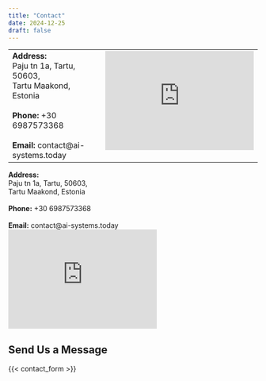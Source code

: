 ```yaml
---
title: "Contact"
date: 2024-12-25
draft: false
---
```


<div class="contact-web">
  <table style="width: 100%; border-collapse: collapse;">
    <tr>
      <td style="vertical-align: top; width: 50%; padding-right: 20px;">
        <strong>Address:</strong> <br>Paju tn 1a, Tartu, 50603, <br>Tartu Maakond, Estonia <br><br>
        <strong>Phone:</strong> +30 6987573368 <br><br>
        <strong>Email:</strong> contact@ai-systems.today
      </td>
      <td style="vertical-align: top; width: 50%; padding-left: 20px;">
        <iframe
          src="https://www.google.com/maps/embed?pb=!1m18!1m12!1m3!1d2091.123456789!2d26.123456789!3d58.123456789!2m3!1f0!2f0!3f0!3m2!1i1024!2i768!4f13.1!3m3!1m2!1s0x1234567890abcdef:0x1234567890abcdef!2sPaju%20tn%201a,%2050603%20Tartu,%20Tartu%20Maakond,%20Estonia!5e0!3m2!1sen!2s!4v1234567890"
          width="300"
          height="200"
          style="border:0;"
          allowfullscreen=""
          loading="lazy">
        </iframe>
      </td>
    </tr>
  </table>
</div>

<div class="contact-mobile">
  <div class="contact-grid">
    <div class="contact-item">
      <strong>Address:</strong> <br>Paju tn 1a, Tartu, 50603, <br>Tartu Maakond, Estonia <br><br>
      <strong>Phone:</strong> +30 6987573368 <br><br>
      <strong>Email:</strong> contact@ai-systems.today
    </div>
    <div class="contact-item">
      <iframe
        src="https://www.google.com/maps/embed?pb=!1m18!1m12!1m3!1d2091.123456789!2d26.123456789!3d58.123456789!2m3!1f0!2f0!3f0!3m2!1i1024!2i768!4f13.1!3m3!1m2!1s0x1234567890abcdef:0x1234567890abcdef!2sPaju%20tn%201a,%2050603%20Tartu,%20Tartu%20Maakond,%20Estonia!5e0!3m2!1sen!2s!4v1234567890"
        width="300"
        height="200"
        style="border:0;"
        allowfullscreen=""
        loading="lazy">
      </iframe>
    </div>
  </div>
</div>

<h2>Send Us a Message</h2>
{{< contact_form >}}
